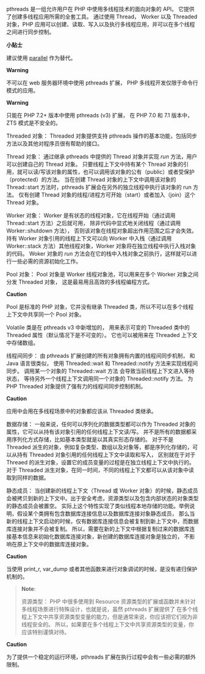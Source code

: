pthreads 是一组允许用户在 PHP 中使用多线程技术的面向对象的 API。
它提供了创建多线程应用所需的全套工具。 通过使用 Thread， Worker 以及
Threaded 对象，PHP
应用可以创建、读取、写入以及执行多线程应用，并可以在多个线程之间进行同步控制。

**小贴士**

建议使用 <a href="/book/parallel.html" class="link">parallel</a>
作为替代。

**Warning**

不可以在 web 服务器环境中使用 pthreads 扩展， PHP
多线程开发仅限于命令行模式的应用。

**Warning**

只能在 PHP 7.2+ 版本中使用 pthreads (v3) 扩展， 在 PHP 7.0 和 7.1
版本中，ZTS 模式是不安全的。

Threaded 对象： <span class="classname">Threaded</span> 对象提供支持
pthreads 操作的基本功能，包括同步方法以及其他对程序员很有帮助的接口。

Thread 对象： 通过继承 pthreads 中提供的 <span
class="classname">Thread</span> 对象并实现 *run*
方法，用户可以创建自己的 Thread 对象。 只要线程上下文中持有某个 Thread
对象的引用，就可以读/写该对象的属性，也可以调用该对象的公有（public）或者受保护（protected）的方法。
当在创建 Thread 对象的上下文中调用该对象的 <span
class="methodname">Thread::start</span> 方法时，pthreads
扩展会在另外的独立线程中执行该对象的 run 方法。 仅有创建 Thread
对象的线程/进程方可开始（start）或者加入（join）这个 Thread 对象。

Worker 对象： <span class="classname">Worker</span>
是有状态的线程对象，它在线程开始（通过调用 <span
class="methodname">Thread::start</span> 方法）之后就可用，
除非代码中显式地关闭线程（通过调用 <span
class="methodname">Worker::shutdown</span> 方法），
否则该对象在线程对象超出作用范围之后才会失效。 持有 Worker
对象引用的线程上下文可以向 Worker 中入栈（通过调用 <span
class="methodname">Worker::stack</span> 方法）其他线程对象，Worker
对象将在独立线程中执行入栈对象的代码。 Woker 对象的 *run*
方法会在它的栈中入栈对象之前执行，这样就可以进行一些必需的资源初始化工作。

Pool 对象： <span class="classname">Pool</span> 对象是 Worker
线程对象池，可以用来在多个 Worker 对象之间分发 <span
class="classname">Threaded</span> 对象，
这是最易用且高效的多线程编程方式。

**Caution**

<span class="classname">Pool</span> 是标准的 PHP 对象，它并没有继承
<span class="classname">Threaded</span>
类，所以不可以在多个线程上下文中共享同一个 Pool 对象。

<span class="classname">Volatile</span> 类是在 pthreads v3 中新增加的，
用来表示可变的 <span class="classname">Threaded</span> 类中的 <span
class="classname">Threaded</span> 属性（默认情况下是不可变的）。
它也可以被用来在 <span class="classname">Threaded</span>
上下文中存储数组。

线程间同步： 由 pthreads 扩展创建的所有对象拥有内置的线程间同步机制， 和
Java 语言很类似， 使用 <span class="methodname">Threaded::wait</span> 和
<span class="methodname">Threaded::notify</span> 方法来实现线程间同步。
调用某一个对象的 <span class="methodname">Threaded::wait</span> 方法
会导致当前线程上下文进入等待状态，
等待另外一个线程上下文调用同一个对象的 <span
class="methodname">Threaded::notify</span> 方法。 为 PHP <span
class="classname">Threaded</span> 对象提供了强有力的线程间同步控制机制。

**Caution**

应用中会用在多线程场景中的对象都应该从 <span
class="classname">Threaded</span> 类继承。

数据存储： 一般来说，任何可以序列化的数据类型都可以作为 Threaded
对象的属性，它可以从持有该对象引用的任何线程上下文读/写。
并不是所有的数据都采用序列化方式存储，比如基本类型就是以其真实形态存储的。
对于不是 Threaded
派生的对象，例如复杂类型、数组以及对象等，都是序列化存储的，可以从持有
Threaded 对象引用的任何线程上下文中读取和写入， 区别就在于对于 Threaed
的派生对象，设置它的成员变量的过程是在独立线程上下文中执行的。 对于
Threaded
派生对象，在同一时间，不同的线程上下文都可以从该对象中读取到同样的数据。

静态成员： 当创建新的线程上下文（Thread 或 Worker
对象）的时候，静态成员会被拷贝到新的上下文中。出于安全考虑，资源类型以及包含内部状态的对象类型的静态成员会被置空。
实际上这个特性实现了类似线程本地存储的功能。举例说明，假设某个类拥有包含数据库连接信息以及数据库连接对象静态成员，
那么当新的线程上下文启动的时候，仅有数据库连接信息会被复制到新上下文中，而数据库连接对象并不会被复制。
所以，需要在新的上下文中根据复制过来的数据库连接基本信息来初始化数据库连接对象，新创建的数据库连接对象是独立的，
不影响在原上下文中的数据库连接对象。

**Caution**

当使用 print\_r, var\_dump
或者其他函数来进行对象调试的时候，是没有递归保护机制的。

> **Note**:
>
> 资源类型： PHP 中很多使用到 Resource
> 资源类型的扩展或函数并未针对多线程场景进行特殊设计，也就是说，虽然
> pthreads 扩展提供了
> 在多个线程上下文中共享资源类型变量的能力，但是通常来说，你应该把它们视为非线程安全的。
> 所以，如果要在多个线程上下文中共享资源类型的变量，你应该特别谨慎对待。

**Caution**

为了提供一个稳定的运行环境，pthreads
扩展在执行过程中会有一些必需的额外限制。
